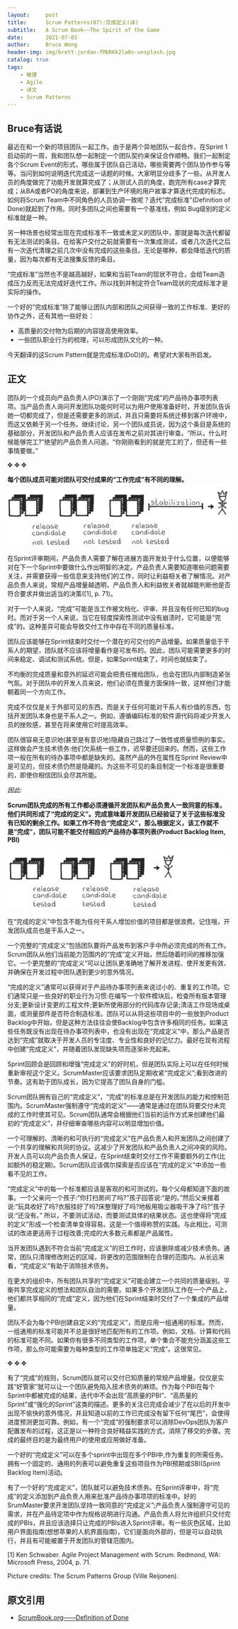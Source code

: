 ```yaml
---
layout:     post
title:      Scrum Patterns(87):完成定义(译) 
subtitle:   A Scrum Book——The Spirit of the Game
date:       2021-07-03
author:     Bruce Wong
header-img: img/brett-jordan-fMbRKk2la0s-unsplash.jpg 
catalog: true
tags:
    - 敏捷
    - Agile
    - 译文
    - Scrum Patterns
---
```


##  Bruce有话说   
最近在和一个新的项目团队一起工作。由于是两个异地团队一起合作，在Sprint 1 启动前的一周，我和团队想一起制定一个团队契约来保证合作顺畅。我们一起制定各个Scrum Event的形式，哪些属于团队自己活动，哪些需要两个团队协作参与等等。当问到如何说明迭代完成这一话题的时候。大家明显分歧多了一些。从开发人员的角度做完了功能开发就算完成了；从测试人员的角度，跑完所有case才算完成；从BA或者PO的角度来说，部署到生产环境的用户故事才算迭代完成的标志。如何将Scrum Team中不同角色的人员协调一致呢？迭代“完成标准”(Definition of Done)就起到了作用。同时多团队之间也需要有一个基准线，例如 Bug级别的定义标准就是一种。 

另一种场景也经常出现在完成标准不一致或未定义的团队中，那就是每次迭代都留有无法测试的条目。在给客户交付之前就需要有一次集成测试，或者几次迭代之后有一次迭代清理之前几次中没有完成的这些条目。无论是哪种，都会降低迭代的质量，因为每次都有无法搜集反馈的条目。 

“完成标准”当然也不是越高越好，如果和当前Team的现状不符合，会给Team造成压力反而无法完成好迭代工作。所以找到并制定符合Team现状的完成标准才是实际的操作。  

一个好的“完成标准”除了能够让团队内部和团队之间获得一致的工作标准、更好的协作之外，还有其他一些好处：  
+ 高质量的交付物为后期的内容提高使用效率。  
+ 一些团队职业行为的梳理，可以形成团队文化的一种。  

今天翻译的这Scrum Pattern就是完成标准(DoD)的。希望对大家有所启发。

## 正文   

团队的一个成员向产品负责人(PO)演示了一个刚刚“完成”的产品待办事项列表项。当产品负责人询问开发团队功能何时可以为用户使用准备好时，开发团队告诉她一切都完成了，但是还需要更多的测试，并且只需要将系统迁移到客户环境中，而这又依赖于另一个任务。继续讨论，另一个团队成员说，因为这个条目是系统的基础部分，开发团队和产品负责人应该在发布之前对其进行审查。“所以，什么时候能够完工?”绝望的产品负责人问道。“你刚刚看到的就是完工的了，但还有一些事情要做。”  

✥       ✥       ✥ 

**每个团队成员可能对团队可交付成果的“工作完成”有不同的理解。**  
![DefinitionOfDone_Pre.jpg](/img/scrum/DefinitionOfDone_Pre.jpg)  

在Sprint评审期间，产品负责人需要了解在进展方面开发处于什么位置，以便能够对在下一个Sprint中要做什么作出明智的决定。产品负责人需要知道哪些问题需要关注，并需要获得一些信息来支持他们的工作，同时让利益相关者了解情况。对产品负责人来说，常规产品增量越透明，产品负责人和利益攸关者就越能判断他是否符合要求并做出适当的决策([1], p. 71)。  

对于一个人来说，“完成”可能是当工作被文档化、评审、并且没有任何已知的bug时。而对于另一个人来说，当它在轻度探索性测试中没有崩溃时，它可能是“完成”的。这种差异可能会导致交付工作中存在不同的质量标准。  

团队应该能够在Sprint结束时交付一个潜在的可交付的产品增量。如果质量低于干系人的期望，团队就不应该将增量看作是可发布的。因此，团队可能需要更多的时间来稳定、调试和测试系统。但是，如果Sprint结束了，时间也就结束了。  

不均衡的完成质量和意外的延迟可能会把责任推给团队，也会在团队内部制造紧张气氛。对于团队中的开发人员来说，他们必须在质量方面保持一致，这样他们才能朝着同一个方向工作。  

完成不仅仅是关于外部可见的东西，而是关于任何可能对干系人有价值的东西，包括开发团队本身也是干系人之一。例如，遵循编码标准的软件源代码将减少开发人员的挫败感，甚至在将来使用它时提高效率。  

团队很容易无意识地(甚至是有意识地)隐藏自己跳过了一致性或质量惯例的事实。这样做会产生技术债务:他们欠系统一些工作，迟早要还回来的。然而，这些工作项一般在所有的待办事项中都是缺失的。虽然产品的外在属性在Sprint Review中是可见的，但技术债仍然是隐藏的。为这些不可见的条目制定一个标准是很重要的，即使你相信团队会尽其所能。  

*因此:*

**Scrum团队完成的所有工作都必须遵循开发团队和产品负责人一致同意的标准，他们共同形成了“完成的定义”。完成意味着开发团队已经验证了关于这些标准没有已知的剩余工作。如果工作不符合“完成定义”，那么根据定义，该工作就不是“完成”，团队可能不能交付相应的产品待办事项列表(Product Backlog Item, PBI)**  

![DefinitionOfDone_Post.jpg](/img/scrum/DefinitionOfDone_Post.jpg)  

在“完成的定义”中包含不能为任何干系人增加价值的项目都是很浪费。记住哦，开发团队成员也是干系人之一。  

一个完整的“完成定义”包括团队要将产品发布到客户手中所必须完成的所有工作。Scrum团队从他们当前能力范围内的“完成”定义开始，然后随着时间的推移加强它。一个更完整的“完成定义”可以让团队更准确地了解开发进程、使开发更有效、并确保在开发过程中团队遇到更少的意外情况。  

“完成的定义”通常可以获得对于产品待办事项列表来说过小的、重复的工作项。它们通常只是一些良好的职业行为习惯:在编写一个软件模块后，检查所有版本管理分支;更新设计变更的工程文件;更新所使用部分的代码库存记录;清洁工作现场或桌面，或测量部件是否符合制造标准。团队可以从将这些项目中的一些放到Product Backlog中开始，但是这种方法往往会使Backlog中包含许多相同的任务。如果这些任务既没有出现在待办事项列表中，也没有出现在“完成定义”中，那么产品是否达到“完成”就取决于开发人员的专注度、专业性和良好的记忆力。最好在现有流程中创建“完成定义”，并随着团队发现缺失项而逐渐补充起来。  

Sprint回顾会是回顾和增强“完成定义”的好时机，但是团队实际上可以在任何时候重新审视这个定义。ScrumMaster应该要求团队定期收紧“完成定义”;看到改进的节奏。这有助于团队成长，因为它提高了团队自身的门槛。  

Scrum团队拥有自己的“完成定义”，“完成”的标准总是在开发团队的能力和控制范围内。ScrumMaster强制遵守“完成的定义”——通常是通过在团队将要交付未完成的工作时使其可见。Scrum团队通常会根据他们当前的运作方式来创建他们最初的“完成定义”，并仔细审查哪些内容可以明显增加价值。  

一个可理解的、清晰的和可执行的“完成定义”在产品负责人和开发团队之间创建了一个共享的理解和共同的协议。这减少了开发团队和产品负责人之间冲突的风险。开发人员可以向产品负责人保证，在Sprint结束时交付工作不需要额外的工作(比如额外的稳定期)。Scrum团队应该偶尔探索是否应该在“完成的定义”中添加一些看不见的工作。  

“完成定义”中的每一个标准都应该是客观的和可测试的。每个父母都知道下面的故事。一个父亲问一个孩子:“你打扫房间了吗?”孩子回答说:“是的。”然后父亲接着说:“玩具收好了吗?衣服挂好了吗?床整理好了吗?地板用吸尘器吸干净了吗?”孩子说:“还没有。” 所以，不要测试活动，而要测试具体的结果状态。这也使得将“完成的定义”形成一个检查清单变得容易。这是一个值得称赞的实践。与此相比，可测试的改进更适用于过程改善;完成的大多数元素都是产品属性。  

当开发团队遇到不符合当前“完成定义”的旧工作时，应该删除或减少技术债务。通常，团队只清理修改附近的区域，将更改的范围限制在合理的范围内。从长远来看，“完成定义”有助于消除技术债务。  

在更大的组织中，所有团队共享的“完成定义”可能会建立一个共同的质量级别。平衡共享完成定义的想法和团队自治的需要。如果多个开发团队工作在一个产品上，他们都共享相同的“完成”定义，因为他们在Sprint结束时交付了一个集成的产品增量。  

团队不会为每个PBI创建自定义的“完成定义”，而是应用一组通用的标准。然而，一组通用的标准可能并不总是很好地匹配所有的工作项。例如，文档、计算和代码的标准可能不同。如果你有很多不同类型的工作项，单个集合不能充分涵盖这些工作项，那么你可能需要为每种类型的工作项单独定义“完成”。这很常见。 

✥       ✥       ✥ 

有了“完成”的规则，Scrum团队就可以交付已知质量的常规产品增量。仅仅是实践“好管家”就可以让一个团队避免陷入技术债务的麻烦。作为每个PBI在每个Sprint中都被完成的结果，迭代中不会出现“高质量的PBI”、“高质量的Sprint”或“强化的Sprint”这类的描述。更多的关注已完成会减少了在以后的开发中出现不愉快的意外情况，并且知道以前的工作已完成没有留下任何“尾巴”，会使得进度预测更加可靠。例如，有一个“完成”的强制要求可以消除DevOps团队为客户配置发布的过程，这正是以一种符合良好精益实践的方式，消除了移交的步骤。完成的最终目的是为最终用户的使用或应用做好准备。  

一个好的“完成定义”可以在多个sprint中出现在多个PBI中,作为重复的所需任务。拥有一个固定的、通用的列表可以避免重复这些项目作为PBI预期或SBI(Sprint Backlog Item)活动。   

有了一个好的“完成定义”，团队就可以避免技术债务。在Sprint评审中，将“完成”的定义添加到产品负责人用来批准产品待办事项项的标准中。好的SrumMaster要求开发团队坚持一致同意的“完成定义”;产品负责人强制遵守可见的需求，并在产品待定项中作为规格说明进行沟通。产品负责人将允许组织只交付完成的PBIs，并且应该选择只让完成的PBIs进入Sprint评审。有一些灰色区域，比如用户界面指南(想想苹果的人机界面指南)，它们是面向外部的，但是可以自动执行，并且有可能被置于开发团队的管辖范围内。  

[1] Ken Schwaber. Agile Project Management with Scrum. Redmond, WA: Microsoft Press, 2004, p. 71.

Picture credits: The Scrum Patterns Group (Ville Reijonen).

## 原文引用
- [ScrumBook.org——Definition of Done](https://www.scrumbook.org/value-stream/definition-of-done.html)
